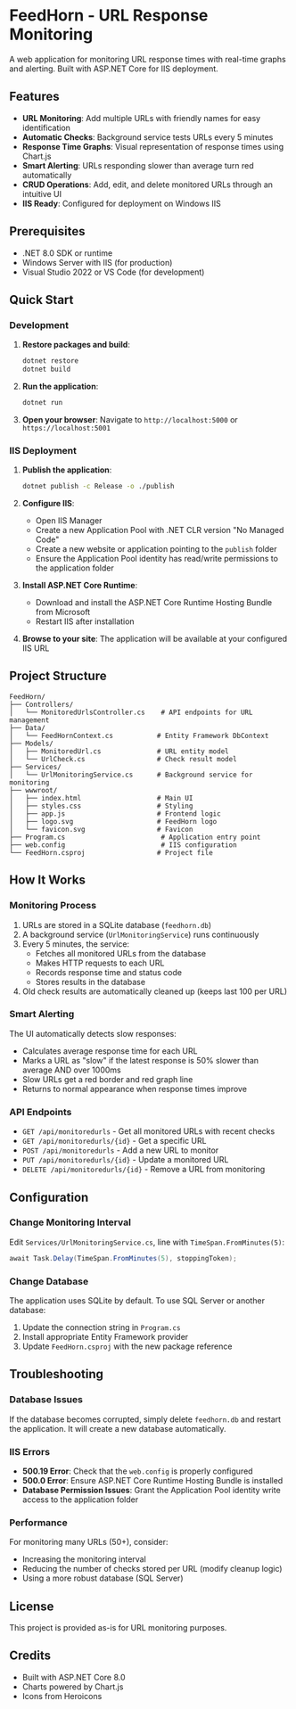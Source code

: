 # FeedHorn - URL Response Monitoring

A web application for monitoring URL response times with real-time graphs and alerting. Built with ASP.NET Core for IIS deployment.

## Features

- **URL Monitoring**: Add multiple URLs with friendly names for easy identification
- **Automatic Checks**: Background service tests URLs every 5 minutes
- **Response Time Graphs**: Visual representation of response times using Chart.js
- **Smart Alerting**: URLs responding slower than average turn red automatically
- **CRUD Operations**: Add, edit, and delete monitored URLs through an intuitive UI
- **IIS Ready**: Configured for deployment on Windows IIS

## Prerequisites

- .NET 8.0 SDK or runtime
- Windows Server with IIS (for production)
- Visual Studio 2022 or VS Code (for development)

## Quick Start

### Development

1. **Restore packages and build**:
   ```bash
   dotnet restore
   dotnet build
   ```

2. **Run the application**:
   ```bash
   dotnet run
   ```

3. **Open your browser**:
   Navigate to `http://localhost:5000` or `https://localhost:5001`

### IIS Deployment

1. **Publish the application**:
   ```bash
   dotnet publish -c Release -o ./publish
   ```

2. **Configure IIS**:
   - Open IIS Manager
   - Create a new Application Pool with .NET CLR version "No Managed Code"
   - Create a new website or application pointing to the `publish` folder
   - Ensure the Application Pool identity has read/write permissions to the application folder

3. **Install ASP.NET Core Runtime**:
   - Download and install the ASP.NET Core Runtime Hosting Bundle from Microsoft
   - Restart IIS after installation

4. **Browse to your site**:
   The application will be available at your configured IIS URL

## Project Structure

```
FeedHorn/
├── Controllers/
│   └── MonitoredUrlsController.cs    # API endpoints for URL management
├── Data/
│   └── FeedHornContext.cs           # Entity Framework DbContext
├── Models/
│   ├── MonitoredUrl.cs              # URL entity model
│   └── UrlCheck.cs                  # Check result model
├── Services/
│   └── UrlMonitoringService.cs      # Background service for monitoring
├── wwwroot/
│   ├── index.html                   # Main UI
│   ├── styles.css                   # Styling
│   ├── app.js                       # Frontend logic
│   ├── logo.svg                     # FeedHorn logo
│   └── favicon.svg                  # Favicon
├── Program.cs                        # Application entry point
├── web.config                        # IIS configuration
└── FeedHorn.csproj                  # Project file
```

## How It Works

### Monitoring Process

1. URLs are stored in a SQLite database (`feedhorn.db`)
2. A background service (`UrlMonitoringService`) runs continuously
3. Every 5 minutes, the service:
   - Fetches all monitored URLs from the database
   - Makes HTTP requests to each URL
   - Records response time and status code
   - Stores results in the database
4. Old check results are automatically cleaned up (keeps last 100 per URL)

### Smart Alerting

The UI automatically detects slow responses:
- Calculates average response time for each URL
- Marks a URL as "slow" if the latest response is 50% slower than average AND over 1000ms
- Slow URLs get a red border and red graph line
- Returns to normal appearance when response times improve

### API Endpoints

- `GET /api/monitoredurls` - Get all monitored URLs with recent checks
- `GET /api/monitoredurls/{id}` - Get a specific URL
- `POST /api/monitoredurls` - Add a new URL to monitor
- `PUT /api/monitoredurls/{id}` - Update a monitored URL
- `DELETE /api/monitoredurls/{id}` - Remove a URL from monitoring

## Configuration

### Change Monitoring Interval

Edit `Services/UrlMonitoringService.cs`, line with `TimeSpan.FromMinutes(5)`:

```csharp
await Task.Delay(TimeSpan.FromMinutes(5), stoppingToken);
```

### Change Database

The application uses SQLite by default. To use SQL Server or another database:

1. Update the connection string in `Program.cs`
2. Install appropriate Entity Framework provider
3. Update `FeedHorn.csproj` with the new package reference

## Troubleshooting

### Database Issues

If the database becomes corrupted, simply delete `feedhorn.db` and restart the application. It will create a new database automatically.

### IIS Errors

- **500.19 Error**: Check that the `web.config` is properly configured
- **500.0 Error**: Ensure ASP.NET Core Runtime Hosting Bundle is installed
- **Database Permission Issues**: Grant the Application Pool identity write access to the application folder

### Performance

For monitoring many URLs (50+), consider:
- Increasing the monitoring interval
- Reducing the number of checks stored per URL (modify cleanup logic)
- Using a more robust database (SQL Server)

## License

This project is provided as-is for URL monitoring purposes.

## Credits

- Built with ASP.NET Core 8.0
- Charts powered by Chart.js
- Icons from Heroicons

